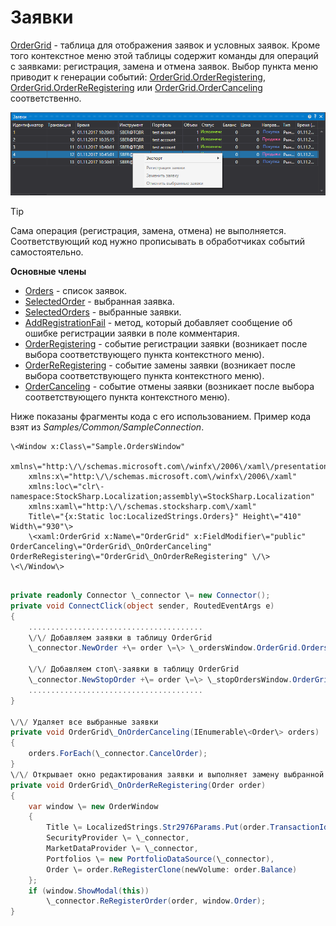 # Заявки

[OrderGrid](../api/StockSharp.Xaml.OrderGrid.html) \- таблица для отображения заявок и условных заявок. Кроме того контекстное меню этой таблицы содержит команды для операций с заявками: регистрация, замена и отмена заявок. Выбор пункта меню приводит к генерации событий: [OrderGrid.OrderRegistering](../api/StockSharp.Xaml.OrderGrid.OrderRegistering.html), [OrderGrid.OrderReRegistering](../api/StockSharp.Xaml.OrderGrid.OrderReRegistering.html) или [OrderGrid.OrderCanceling](../api/StockSharp.Xaml.OrderGrid.OrderCanceling.html) соответственно.

![GUI OrderGrid](../images/GUI_OrderGrid.png)

> [!TIP]
> Сама операция (регистрация, замена, отмена) не выполняется. Соответствующий код нужно прописывать в обработчиках событий самостоятельно.

**Основные члены**

- [Orders](../api/StockSharp.Xaml.OrderGrid.Orders.html) \- список заявок.
- [SelectedOrder](../api/StockSharp.Xaml.OrderGrid.SelectedOrder.html) \- выбранная заявка.
- [SelectedOrders](../api/StockSharp.Xaml.OrderGrid.SelectedOrders.html) \- выбранные заявки.
- [AddRegistrationFail](../api/StockSharp.Xaml.OrderGrid.AddRegistrationFail.html) \- метод, который добавляет сообщение об ошибке регистрации заявки в поле комментария.
- [OrderRegistering](../api/StockSharp.Xaml.OrderGrid.OrderRegistering.html) \- событие регистрации заявки (возникает после выбора соответствующего пункта контекстного меню).
- [OrderReRegistering](../api/StockSharp.Xaml.OrderGrid.OrderReRegistering.html) \- событие замены заявки (возникает после выбора соответствующего пункта контекстного меню).
- [OrderCanceling](../api/StockSharp.Xaml.OrderGrid.OrderCanceling.html) \- событие отмены заявки (возникает после выбора соответствующего пункта контекстного меню).

Ниже показаны фрагменты кода с его использованием. Пример кода взят из *Samples\/Common\/SampleConnection*. 

```xaml
\<Window x:Class\="Sample.OrdersWindow"
    xmlns\="http:\/\/schemas.microsoft.com\/winfx\/2006\/xaml\/presentation"
    xmlns:x\="http:\/\/schemas.microsoft.com\/winfx\/2006\/xaml"
    xmlns:loc\="clr\-namespace:StockSharp.Localization;assembly\=StockSharp.Localization"
    xmlns:xaml\="http:\/\/schemas.stocksharp.com\/xaml"
    Title\="{x:Static loc:LocalizedStrings.Orders}" Height\="410" Width\="930"\>
	\<xaml:OrderGrid x:Name\="OrderGrid" x:FieldModifier\="public" OrderCanceling\="OrderGrid\_OnOrderCanceling" OrderReRegistering\="OrderGrid\_OnOrderReRegistering" \/\>
\<\/Window\>
	  				
```
```cs
private readonly Connector \_connector \= new Connector();
private void ConnectClick(object sender, RoutedEventArgs e)
{
 	.......................................	
	\/\/ Добавляем заявки в таблицу OrderGrid
	\_connector.NewOrder +\= order \=\> \_ordersWindow.OrderGrid.Orders.Add(order);
	
	\/\/ Добавляем стоп\-заявки в таблицу OrderGrid
	\_connector.NewStopOrder +\= order \=\> \_stopOrdersWindow.OrderGrid.Orders.Add(order);
	.......................................			
}
              	
\/\/ Удаляет все выбранные заявки
private void OrderGrid\_OnOrderCanceling(IEnumerable\<Order\> orders)
{
	orders.ForEach(\_connector.CancelOrder);
}
\/\/ Открывает окно редактирования заявки и выполняет замену выбранной заявки
private void OrderGrid\_OnOrderReRegistering(Order order)
{
	var window \= new OrderWindow
	{
		Title \= LocalizedStrings.Str2976Params.Put(order.TransactionId),
		SecurityProvider \= \_connector,
		MarketDataProvider \= \_connector,
		Portfolios \= new PortfolioDataSource(\_connector),
		Order \= order.ReRegisterClone(newVolume: order.Balance)
	};
	if (window.ShowModal(this))
		\_connector.ReRegisterOrder(order, window.Order);
}
	  				
```
